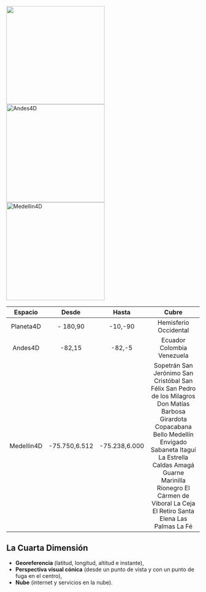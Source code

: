 <img src="https://jorgejuliansanchez.github.io/Planeta4D_img.jpg" width="256px" height="256px" /><img src="https://jorgejuliansanchez.github.io/Andes4D_img.jpg" alt="Andes4D" width="256px" height="256px" /><img src="https://jorgejuliansanchez.github.io/Medellin4D_img.jpg" alt="Medellin4D" width="256px" height="256px" />

| Espacio  | Desde |  Hasta |         Cubre            |
|:--------:|:-----:|:------:|:------------------------:|                    
| Planeta4D|- 180,90|-10,-90|Hemisferio Occidental     | 
| Andes4D  | -82,15| -82,-5 |Ecuador Colombia Venezuela|
|Medellin4D|-75.750,6.512|-75.238,6.000|Sopetrán San Jerónimo San Cristóbal San Félix San Pedro de los Milagros Don Matías Barbosa Girardota Copacabana Bello Medellín Envigado Sabaneta Itaguí La Estrella Caldas Amagá Guarne Marinilla Rionegro El Cármen de Viboral La Ceja El Retiro Santa Elena Las Palmas La Fé|

## La Cuarta Dimensión
- **Georeferencia** (latitud, longitud, altitud e instante), 
- **Perspectiva visual cónica** (desde un punto de vista y con un punto de fuga en el centro),
- **Nube** (internet y servicios en la nube).
